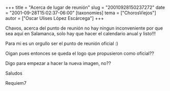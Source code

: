 +++
title = "Acerca de lugar de reunión"
slug = "20010928150237272"
date = "2001-09-28T15:02:37-06:00"
[taxonomies]
tema = ["ChorosViejos"]
autor = ["Oscar Ulises López Escárcega"]
+++

Chavos, acerca del punto de reunión no hay ningun inconveniente por que
sea aquí en Salamanca, solo hay que hacer el calendario anual y listo!!!

Para mi es un orgullo ser el punto de reunión oficial :)

Oigan pues entonces se queda el logo que propusieron como oficial??

Digo para empezar a hacer la nueva imagen, no??

Saludos

Requiem7
